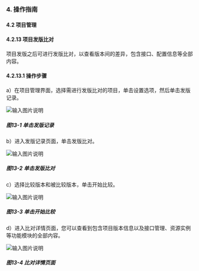 ### 4. 操作指南

#### 4.2 项目管理

#### 4.2.13 项目发版比对

项目发版之后可进行发版比对，以查看版本间的差异，包含接口、配置信息等全部内容。

#### 4.2.13.1 操作步骤

a）在项目管理界面，选择需进行发版比对的项目，单击设置选项，然后单击发版记录。

![输入图片说明](../../../../images/SoFlu%EF%BC%88%E5%90%8E%E7%AB%AF%EF%BC%89%E5%BC%80%E5%8F%91%E5%B9%B3%E5%8F%B0/1.%20%E6%9C%80%E6%96%B0%E7%89%88%E6%9C%AC%20-%20%E6%9B%B4%E6%96%B0%E6%97%A5%E6%9C%9F%20-%202022.10.08/4.%20%E6%93%8D%E4%BD%9C%E6%8C%87%E5%8D%97/2.%20%E9%A1%B9%E7%9B%AE%E7%AE%A1%E7%90%86/13-1.png)

##### 图13-1 单击发版记录

b）进入发版记录页面，单击发版比对。

![输入图片说明](../../../../images/SoFlu%EF%BC%88%E5%90%8E%E7%AB%AF%EF%BC%89%E5%BC%80%E5%8F%91%E5%B9%B3%E5%8F%B0/1.%20%E6%9C%80%E6%96%B0%E7%89%88%E6%9C%AC%20-%20%E6%9B%B4%E6%96%B0%E6%97%A5%E6%9C%9F%20-%202022.10.08/4.%20%E6%93%8D%E4%BD%9C%E6%8C%87%E5%8D%97/2.%20%E9%A1%B9%E7%9B%AE%E7%AE%A1%E7%90%86/13-2.png)

##### 图13-2 单击发版比对

c）选择比较版本和被比较版本，单击开始比较。

![输入图片说明](../../../../images/SoFlu%EF%BC%88%E5%90%8E%E7%AB%AF%EF%BC%89%E5%BC%80%E5%8F%91%E5%B9%B3%E5%8F%B0/1.%20%E6%9C%80%E6%96%B0%E7%89%88%E6%9C%AC%20-%20%E6%9B%B4%E6%96%B0%E6%97%A5%E6%9C%9F%20-%202022.10.08/4.%20%E6%93%8D%E4%BD%9C%E6%8C%87%E5%8D%97/2.%20%E9%A1%B9%E7%9B%AE%E7%AE%A1%E7%90%86/13-3.png)

##### 图13-3 单击开始比较

d）进入比对详情页面，您可以查看到包含项目版本信息以及接口管理、资源实例等功能模块的全部内容。

![输入图片说明](../../../../images/SoFlu%EF%BC%88%E5%90%8E%E7%AB%AF%EF%BC%89%E5%BC%80%E5%8F%91%E5%B9%B3%E5%8F%B0/1.%20%E6%9C%80%E6%96%B0%E7%89%88%E6%9C%AC%20-%20%E6%9B%B4%E6%96%B0%E6%97%A5%E6%9C%9F%20-%202022.10.08/4.%20%E6%93%8D%E4%BD%9C%E6%8C%87%E5%8D%97/2.%20%E9%A1%B9%E7%9B%AE%E7%AE%A1%E7%90%86/13-4.png)

##### 图13-4 比对详情页面
